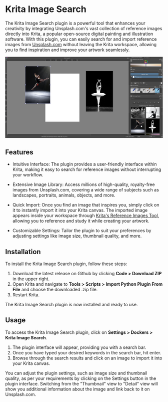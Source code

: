 # Krita Image Search #

The Krita Image Search plugin is a powerful tool that enhances your creativity by integrating Unsplash.com's vast collection of reference images directly into Krita, a popular open-source digital painting and illustration software. With this plugin, you can easily search for and import reference images from [Unsplash.com](https://unsplash.com/) without leaving the Krita workspace, allowing you to find inspiration and improve your artwork seamlessly.

![Alt](/preview.png "Preview Image")

## Features ##
* Intuitive Interface: The plugin provides a user-friendly interface within Krita, making it easy to search for reference images without interrupting your workflow.

* Extensive Image Library: Access millions of high-quality, royalty-free images from Unsplash.com, covering a wide range of subjects such as landscapes, portraits, animals, objects, and more.

* Quick Import: Once you find an image that inspires you, simply click on it to instantly import it into your Krita canvas. The imported image appears inside your workspace through [Krita's Reference Images Tool](https://docs.krita.org/en/reference_manual/tools/reference_images_tool.html), allowing you to reference and study it while creating your artwork.

* Customizable Settings: Tailor the plugin to suit your preferences by adjusting settings like image size, thumbnail quality, and more.

## Installation ##
To install the Krita Image Search plugin, follow these steps:
1. Download the latest release on Github by clicking **Code > Download ZIP** in the upper right.
2. Open Krita and navigate to **Tools > Scripts > Import Python Plugin From File** and choose the downloaded .zip file.
3. Restart Krita.

The Krita Image Search plugin is now installed and ready to use.

## Usage ##
To access the Krita Image Search plugin, click on **Settings > Dockers > Krita Image Search**.

1. The plugin interface will appear, providing you with a search bar.
2. Once you have typed your desired keywords in the search bar, hit enter.
3. Browse through the search results and click on an image to import it into your Krita canvas.

You can adjust the plugin settings, such as image size and thumbnail quality, as per your requirements by clicking on the Settings button in the plugin interface.
Switching from the "Thumbnail" view to "Detail" view will show you additional information about the image and link back to it on Unsplash.com.